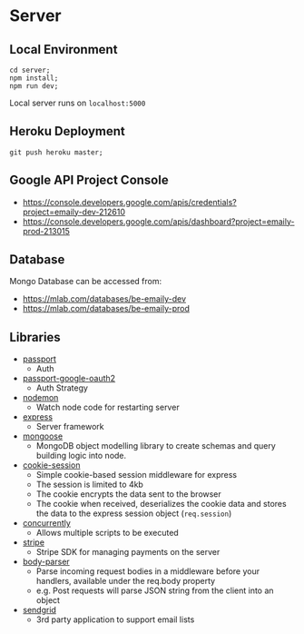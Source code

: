 # Server

## Local Environment
```
cd server;
npm install;
npm run dev;
```

Local server runs on `localhost:5000`

## Heroku Deployment
```
git push heroku master;
```

## Google API Project Console
- https://console.developers.google.com/apis/credentials?project=emaily-dev-212610
- https://console.developers.google.com/apis/dashboard?project=emaily-prod-213015

## Database
Mongo Database can be accessed from:
- https://mlab.com/databases/be-emaily-dev
- https://mlab.com/databases/be-emaily-prod

## Libraries
- [passport](http://www.passportjs.org/)
    - Auth
- [passport-google-oauth2](https://github.com/jaredhanson/passport-google-oauth2)
    - Auth Strategy
- [nodemon](https://github.com/remy/nodemon)
    - Watch node code for restarting server
- [express](https://expressjs.com/)
    - Server framework
- [mongoose](http://mongoosejs.com/)
    - MongoDB object modelling library to create schemas and query building logic into node.
- [cookie-session](https://github.com/expressjs/cookie-session)
    - Simple cookie-based session middleware for express
    - The session is limited to 4kb
    - The cookie encrypts the data sent to the browser
    - The cookie when received, deserializes the cookie data and stores the data to the express session object (`req.session`)
- [concurrently](https://github.com/kimmobrunfeldt/concurrently)
    - Allows multiple scripts to be executed
- [stripe](https://stripe.com/docs/api/node)
    - Stripe SDK for managing payments on the server
- [body-parser](https://github.com/expressjs/body-parser)
    - Parse incoming request bodies in a middleware before your handlers, available under the req.body property
    - e.g. Post requests will parse JSON string from the client into an object
- [sendgrid](http://sendgrid.com)
    - 3rd party application to support email lists